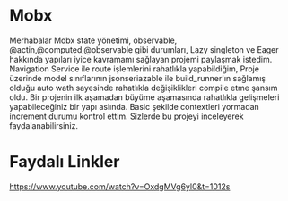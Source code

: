 # Mobx

Merhabalar Mobx state yönetimi, observable, @actin,@computed,@observable gibi durumları, Lazy singleton ve Eager hakkında yapıları iyice kavramamı sağlayan projemi paylaşmak istedim. Navigation Service ile route işlemlerini rahatlıkla yapabildiğim, Proje üzerinde model sınıflarının jsonseriazable ile build_runner'ın sağlamış olduğu auto wath sayesinde
rahatlıkla değişiklikleri compile etme şansım oldu. Bir projenin ilk aşamadan büyüme aşamasında rahatlıkla gelişmeleri yapabileceğiniz bir yapı aslında. Basic şekilde contextleri yormadan increment durumu kontrol ettim. Sizlerde bu projeyi inceleyerek faydalanabilirsiniz.
# Faydalı Linkler
https://www.youtube.com/watch?v=OxdgMVg6yl0&t=1012s